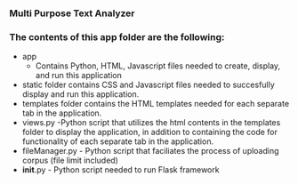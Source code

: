 ### Multi Purpose Text Analyzer 

### The contents of this app folder are the following:
   * app
      * Contains Python, HTML, Javascript files needed to create, display, and run this application
   * static folder contains CSS and Javascript files needed to succesfully display and run this application.
   * templates folder contains the HTML templates needed for each separate tab in the application.
   * views.py -Python script that utilizes the html contents in the templates folder to display the application, in addition to containing the code for functionality of each separate tab in the application.
   * fileManager.py - Python script that faciliates the process of uploading corpus (file limit included)
   * __init__.py - Python script needed to run Flask framework
   
